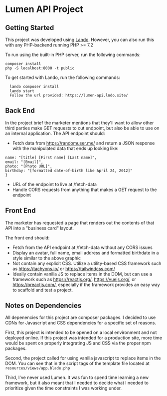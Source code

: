 # Lumen API Project

## Getting Started
This project was developed using [Lando](https://docs.lando.dev/basics/).
However, you can also run this with any PHP-backend running PHP >= 7.2

To run using the built-in PHP server, run the following commands:
  ```
  composer install
  php -S localhost:8000 -t public
  ```


To get started with Lando, run the following commands:

```
  lando composer install
  lando start
  Follow the url provided: https://lumen-api.lndo.site/
```
## Back End
In the project brief the marketer mentions that they'll want to allow other third parties make GET requests to out endpoint, but also be able to use on an internal application. The API endpoint should:

* Fetch data from https://randomuser.me/ and return a JSON response with the
manipulated data that ends up looking like:

```{
name: "[title] [First name] [Last name]",
email: "[Email]",
photo: "[Photo URL]",
birthday: "[formatted date-of-birth like April 24, 2012]"
}
```

* URL of the endpoint to live at /fetch-data
* Handle CORS requests from anything that makes a GET request to the endpoint

## Front End

The marketer has requested a page that renders out the contents of that API into a "business card" layout.

The front end should:
* Fetch from the API endpoint at /fetch-data without any CORS issues
* Display an avatar, full name, email address and formatted birthdate in a style similar to
the above graphic
* Not contain any explicit CSS. Utilize a utility-based CSS framework such as
https://tachyons.io/ or https://tailwindcss.com/
* Ideally contain vanilla JS to replace items in the DOM, but can use a framework such as https://reactjs.org/, https://vuejs.org/, or https://preactjs.com/, especially if the framework provides an easy way to scaffold and test a project.

## Notes on Dependencies
All depenencies for this project are composer packages. I decided to use CDNs for Javascript and CSS dependencies for a specific set of reasons.

First, this project is intended to be opened on a local environment and not deployed online. If this project was intended for a production site, more time would be spent on properly integrating JS and CSS via the proper npm packages.

Second, the project called for using vanilla javascript to replace items in the DOM. You can see that in the script tags of the template file located at `resources/views/app.blade.php`

Third, I've never used Lumen. It was fun to spend time learning a new framework, but it also meant that I needed to decide what I needed to prioritize given the time constraints I was working under.